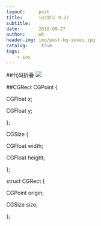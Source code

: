 ```yaml
---
layout:     post
title:      ios学习 9.27
subtitle:   
date:       2018-09-27
author:     wk
header-img: img/post-bg-ioses.jpg
catalog: 	 true
tags:
    - ios
---
```

##代码折叠
![](https://ws2.sinaimg.cn/large/006tNc79ly1fvobqcvd6uj30ku0fcdgj.jpg)

##CGRect
CGPoint {

  CGFloat x;

  CGFloat y;

};

CGSize {

  CGFloat width;

  CGFloat height;

};

struct CGRect {

  CGPoint origin;

  CGSize size;

};

